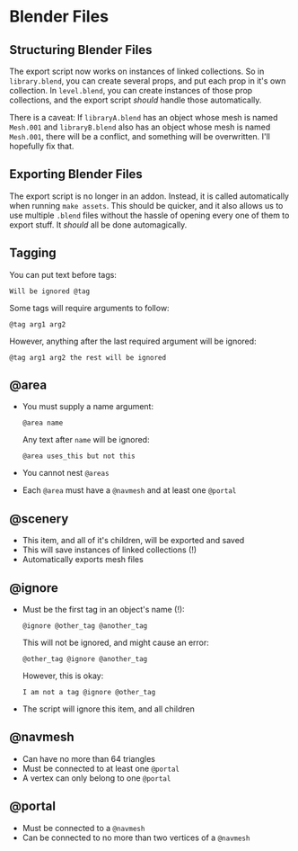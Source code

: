 Blender Files
=============

Structuring Blender Files
-------------------------

The export script now works on instances of linked collections. So in `library.blend`, you can create several props, and put each prop in it's own collection. In `level.blend`, you can create instances of those prop collections, and the export script _should_ handle those automatically.

There is a caveat: If `libraryA.blend` has an object whose mesh is named `Mesh.001` and `libraryB.blend` also has an object whose mesh is named `Mesh.001`, there will be a conflict, and something will be overwritten. I'll hopefully fix that.

Exporting Blender Files
-----------------------

The export script is no longer in an addon. Instead, it is called automatically when running `make assets`. This should be quicker, and it also allows us to use multiple `.blend` files without the hassle of opening every one of them to export stuff. It _should_ all be done automagically.

Tagging
-------

You can put text before tags:

	Will be ignored @tag

Some tags will require arguments to follow:

    @tag arg1 arg2
	
However, anything after the last required argument will be ignored:

	@tag arg1 arg2 the rest will be ignored

@area
-----

  - You must supply a name argument:

        @area name
		
	Any text after `name` will be ignored:
	
	    @area uses_this but not this

  - You cannot nest `@areas`
  - Each `@area` must have a `@navmesh` and at least one `@portal`
  
@scenery
--------

  - This item, and all of it's children, will be exported and saved
  - This will save instances of linked collections (!)
  - Automatically exports mesh files
  
@ignore
-------

  - Must be the first tag in an object's name (!):
  
        @ignore @other_tag @another_tag
	
	This will not be ignored, and might cause an error:
	
	    @other_tag @ignore @another_tag
		
	However, this is okay:
	
	    I am not a tag @ignore @other_tag
  
  - The script will ignore this item, and all children

@navmesh
--------

  - Can have no more than 64 triangles
  - Must be connected to at least one `@portal`
  - A vertex can only belong to one `@portal`
  
@portal
-------

  - Must be connected to a `@navmesh`
  - Can be connected to no more than two vertices of a `@navmesh`
